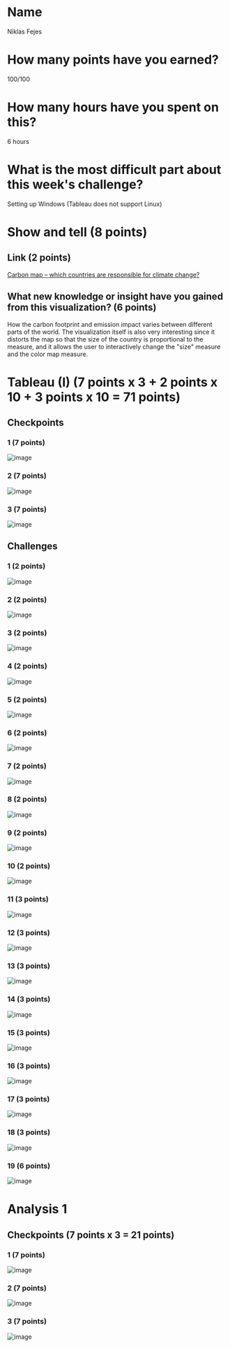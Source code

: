 # Name

Niklas Fejes

# How many points have you earned?

100/100

# How many hours have you spent on this?

6 hours

# What is the most difficult part about this week's challenge?

Setting up Windows (Tableau does not support Linux)

# Show and tell (8 points)

## Link (2 points)

[Carbon map – which countries are responsible for climate change?](http://www.theguardian.com/environment/ng-interactive/2014/sep/23/carbon-map-which-countries-are-responsible-for-climate-change)

## What new knowledge or insight have you gained from this visualization? (6 points)

How the carbon footprint and emission impact varies between different parts of the world. The visualization itself is also very interesting since it distorts the map so that the size of the country is proportional to the measure, and it allows the user to interactively change the "size" measure and the color map measure.

# Tableau (I) (7 points x 3 + 2 points x 10 + 3 points x 10 = 71 points)

## Checkpoints

### 1 (7 points)

![image](screenshots/tableau/checkpoint1.png?raw=true)

### 2 (7 points)

![image](screenshots/tableau/checkpoint2.png?raw=true)

### 3 (7 points)

![image](screenshots/tableau/checkpoint3.png?raw=true)

## Challenges

### 1 (2 points)

![image](screenshots/tableau/challenge1.png?raw=true)

### 2 (2 points)

![image](screenshots/tableau/challenge2.png?raw=true)

### 3 (2 points)

![image](screenshots/tableau/challenge3.png?raw=true)

### 4 (2 points)

![image](screenshots/tableau/challenge4.png?raw=true)

### 5 (2 points)

![image](screenshots/tableau/challenge5.png?raw=true)

### 6 (2 points)

![image](screenshots/tableau/challenge6.png?raw=true)

### 7 (2 points)

![image](screenshots/tableau/challenge7.png?raw=true)

### 8 (2 points)

![image](screenshots/tableau/challenge8.png?raw=true)

### 9 (2 points)

![image](screenshots/tableau/challenge9.png?raw=true)

### 10 (2 points)

![image](screenshots/tableau/challenge10.png?raw=true)

### 11 (3 points)

![image](screenshots/tableau/challenge11.png?raw=true)

### 12 (3 points)

![image](screenshots/tableau/challenge12.png?raw=true)

### 13 (3 points)

![image](screenshots/tableau/challenge13.png?raw=true)

### 14 (3 points)

![image](screenshots/tableau/challenge14.png?raw=true)

### 15 (3 points)

![image](screenshots/tableau/challenge15.png?raw=true)

### 16 (3 points)

![image](screenshots/tableau/challenge16.png?raw=true)

### 17 (3 points)

![image](screenshots/tableau/challenge17.png?raw=true)

### 18 (3 points)

![image](screenshots/tableau/challenge18.png?raw=true)

### 19 (6 points)

![image](screenshots/tableau/challenge19.png?raw=true)



# Analysis 1

## Checkpoints (7 points x 3 = 21 points)

### 1 (7 points)

![image](screenshots/analysis/checkpoint1.png?raw=true)

### 2 (7 points)

![image](screenshots/analysis/checkpoint2.png?raw=true)

### 3 (7 points)

![image](screenshots/analysis/checkpoint3.png?raw=true)
